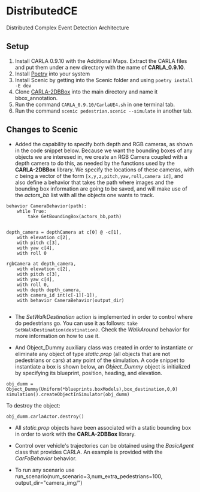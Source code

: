 # DistributedCE
Distributed Complex Event Detection Architecture

## Setup

1. Install CARLA 0.9.10 with the Additional Maps. Extract the CARLA files and put them under a new directory with the name of **CARLA_0.9.10**.
2. Install [Poetry](https://python-poetry.org/) into your system
3. Install Scenic by getting into the Scenic folder and using `poetry install -E dev`
4. Clone [CARLA-2DBBox](https://github.com/MukhlasAdib/CARLA-2DBBox) into the main directory and name it bbox_annotation.
5. Run the command `CARLA_0.9.10/CarlaUE4.sh` in one terminal tab.
6. Run the command `scenic pedestrian.scenic --simulate` in another tab.

## Changes to Scenic

* Added the capability to specify both depth and RGB cameras, as shown in the code snippet below. Because we want the bounding boxes of any objects we are interesed in, we create an RGB Camera coupled with a depth camera to do this, as needed by the functions used by the **CARLA-2DBBox** library. We specify the locations of these cameras, with *c* being a vector of the form `[x,y,z,pitch,yaw,roll,camera id]`, and also define a behavior that takes the path where images and the bounding box information are going to be saved, and will make use of the *actors_bb* list with all the objects one wants to track.

```
behavior CameraBehavior(path):
    while True:
        take GetBoundingBox(actors_bb,path)


depth_camera = depthCamera at c[0] @ -c[1],
    with elevation c[2],
    with pitch c[3],
    with yaw c[4],
    with roll 0

rgbCamera at depth_camera,
    with elevation c[2],
    with pitch c[3],
    with yaw c[4],
    with roll 0,
    with depth depth_camera, 
    with camera_id int(c[-1][-1]),
    with behavior CameraBehavior(output_dir)


```


* The *SetWalkDestination* action is implemented in order to control where do pedestrians go. You can use it as follows: `take SetWalkDestination(destination)`. Check the *WalkAround* behavior for more information on how to use it.

* And Object_Dummy auxiliary class was created in order to instantiate or eliminate any object of type *static.prop* (all objects that are not pedestrians or cars) at any point of the simulation. A code snippet to instantiate a box is shown below, an *Object_Dummy* object is initialized by specifying its blueprint, position, heading, and elevation.

```
obj_dumm = Object_Dummy(Uniform(*blueprints.boxModels),box_destination,0,0)
simulation().createObjectInSimulator(obj_dumm)
```

To destroy the object:

`obj_dumm.carlaActor.destroy()`

* All *static.prop* objects have been associated with a static bounding box in order to work with the **CARLA-2DBBox** library.

* Control over vehicle's trajectories can be obtained using the *BasicAgent* class that provides CARLA. An example is provided with the *CarFoBehavior* behavior.

* To run any scenario use run_scenario(num_scenario=3,num_extra_pedestrians=100, output_dir="camera_img/")
